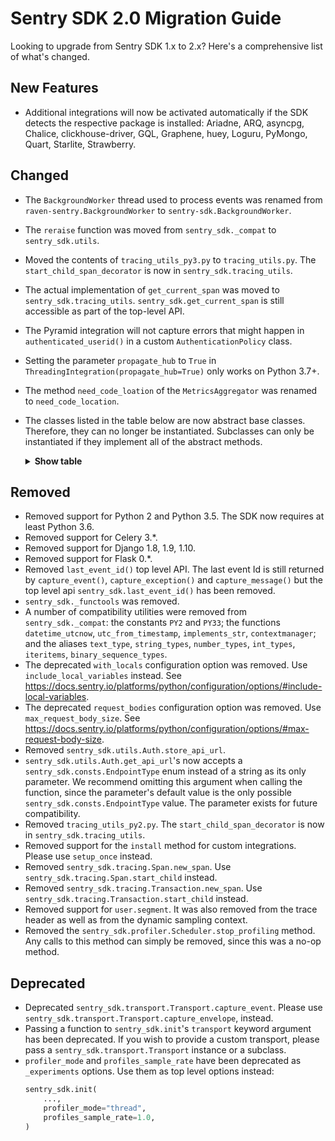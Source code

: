 # Sentry SDK 2.0 Migration Guide

Looking to upgrade from Sentry SDK 1.x to 2.x? Here's a comprehensive list of what's changed.

## New Features

- Additional integrations will now be activated automatically if the SDK detects the respective package is installed: Ariadne, ARQ, asyncpg, Chalice, clickhouse-driver, GQL, Graphene, huey, Loguru, PyMongo, Quart, Starlite, Strawberry.

## Changed

- The `BackgroundWorker` thread used to process events was renamed from `raven-sentry.BackgroundWorker` to `sentry-sdk.BackgroundWorker`.
- The `reraise` function was moved from `sentry_sdk._compat` to `sentry_sdk.utils`.
- Moved the contents of `tracing_utils_py3.py` to `tracing_utils.py`. The `start_child_span_decorator` is now in `sentry_sdk.tracing_utils`.
- The actual implementation of `get_current_span` was moved to `sentry_sdk.tracing_utils`. `sentry_sdk.get_current_span` is still accessible as part of the top-level API.
- The Pyramid integration will not capture errors that might happen in `authenticated_userid()` in a custom `AuthenticationPolicy` class.
- Setting the parameter `propagate_hub` to `True` in `ThreadingIntegration(propagate_hub=True)` only works on Python 3.7+.
- The method `need_code_loation` of the `MetricsAggregator` was renamed to `need_code_location`.
- The classes listed in the table below are now abstract base classes. Therefore, they can no longer be instantiated. Subclasses can only be instantiated if they implement all of the abstract methods.
  <details>
    <summary><b>Show table</b></summary>

  | Class                                 | Abstract methods                       |
  | ------------------------------------- | -------------------------------------- |
  | `sentry_sdk.integrations.Integration` | `setup_once`                           |
  | `sentry_sdk.metrics.Metric`           | `add`, `serialize_value`, and `weight` |
  | `sentry_sdk.profiler.Scheduler`       | `setup` and `teardown`                 |
  | `sentry_sdk.transport.Transport`      | `capture_envelope`                     |

    </details>

## Removed

- Removed support for Python 2 and Python 3.5. The SDK now requires at least Python 3.6.
- Removed support for Celery 3.\*.
- Removed support for Django 1.8, 1.9, 1.10.
- Removed support for Flask 0.\*.
- Removed `last_event_id()` top level API. The last event Id is still returned by `capture_event()`, `capture_exception()` and `capture_message()` but the top level api `sentry_sdk.last_event_id()` has been removed.
- `sentry_sdk._functools` was removed.
- A number of compatibility utilities were removed from `sentry_sdk._compat`: the constants `PY2` and `PY33`; the functions `datetime_utcnow`, `utc_from_timestamp`, `implements_str`, `contextmanager`; and the aliases `text_type`, `string_types`, `number_types`, `int_types`, `iteritems`, `binary_sequence_types`.
- The deprecated `with_locals` configuration option was removed. Use `include_local_variables` instead. See https://docs.sentry.io/platforms/python/configuration/options/#include-local-variables.
- The deprecated `request_bodies` configuration option was removed. Use `max_request_body_size`. See https://docs.sentry.io/platforms/python/configuration/options/#max-request-body-size.
- Removed `sentry_sdk.utils.Auth.store_api_url`.
- `sentry_sdk.utils.Auth.get_api_url`'s now accepts a `sentry_sdk.consts.EndpointType` enum instead of a string as its only parameter. We recommend omitting this argument when calling the function, since the parameter's default value is the only possible `sentry_sdk.consts.EndpointType` value. The parameter exists for future compatibility.
- Removed `tracing_utils_py2.py`. The `start_child_span_decorator` is now in `sentry_sdk.tracing_utils`.
- Removed support for the `install` method for custom integrations. Please use `setup_once` instead.
- Removed `sentry_sdk.tracing.Span.new_span`. Use `sentry_sdk.tracing.Span.start_child` instead.
- Removed `sentry_sdk.tracing.Transaction.new_span`. Use `sentry_sdk.tracing.Transaction.start_child` instead.
- Removed support for `user.segment`. It was also removed from the trace header as well as from the dynamic sampling context.
- Removed the `sentry_sdk.profiler.Scheduler.stop_profiling` method. Any calls to this method can simply be removed, since this was a no-op method.

## Deprecated

- Deprecated `sentry_sdk.transport.Transport.capture_event`. Please use `sentry_sdk.transport.Transport.capture_envelope`, instead.
- Passing a function to `sentry_sdk.init`'s `transport` keyword argument has been deprecated. If you wish to provide a custom transport, please pass a `sentry_sdk.transport.Transport` instance or a subclass.
- `profiler_mode` and `profiles_sample_rate` have been deprecated as `_experiments` options. Use them as top level options instead:
  ```python
  sentry_sdk.init(
      ...,
      profiler_mode="thread",
      profiles_sample_rate=1.0,
  )
  ```
